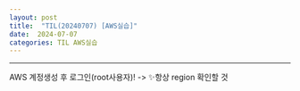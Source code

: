 ```yaml
---
layout: post
title:  "TIL(20240707) [AWS실습]"
date:  2024-07-07
categories: TIL AWS실습
---
```


----------------------------------------------------------------------------

AWS 계정생성 후 로그인(root사용자)! -> ✨항상 region 확인할 것


